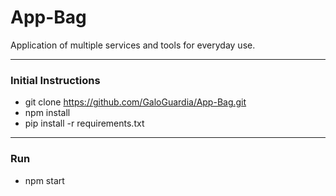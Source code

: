 # App-Bag

Application of multiple services and tools for everyday use.

***
### Initial Instructions
  - git clone https://github.com/GaloGuardia/App-Bag.git
  - npm install
  - pip install -r requirements.txt

***
### Run
  - npm start
